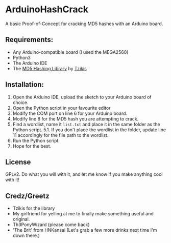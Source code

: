 # ArduinoHashCrack
A basic Proof-of-Concept for cracking MD5 hashes with an Arduino board.

## Requirements:
* Any Arduino-compatible board (I used the MEGA2560)
* Python3
* The Arduino IDE
* The [MD5 Hashing Library](https://github.com/tzikis/ArduinoMD5) by [Tzikis](https://github.com/tzikis)

## Installation:
1. Open the Arduino IDE, upload the sketch to your Arduino board of choice.
2. Open the Python script in your favourite editor
3. Modify the COM port on line 6 for your Arduino board.
4. Modify line 8 for the MD5 hash you are attempting to crack.
5. Find a wordlist, name it `list.txt` and place it in the same folder as the Python script.
5.1. If you don't place the wordlist in the folder, update line 11 accordingly for the file path to the wordlist.
6. Run the Python script.
7. Hope for the best.

## License
GPLv2. Do what you will with it, and let me know if you make anything cool with it!

## Credz/Greetz
* Tzikis for the library
* My girlfriend for yelling at me to finally make something useful and original.
* Th3PonyWizard (please come back)
* 'The Brit' from HNKansai (Let's grab a few more drinks next time I'm down there.)
